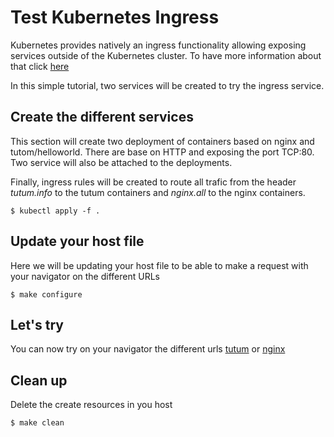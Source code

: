 # Test Kubernetes Ingress
Kubernetes provides natively an ingress functionality allowing exposing services outside of the Kubernetes cluster.
To have more information about that click [here](https://kubernetes.io/docs/concepts/services-networking/ingress/)

In this simple tutorial, two services will be created to try the ingress service.

## Create the different services
This section will create two deployment of containers based on nginx and tutom/helloworld. There are base on HTTP and exposing the port TCP:80.
Two service will also be attached to the deployments.

Finally, ingress rules will be created to route all trafic from the header *tutum.info* to the tutum containers and *nginx.all* to the nginx containers.
```
$ kubectl apply -f .
```

## Update your host file
Here we will be updating your host file to be able to make a request with your navigator on the different URLs
```
$ make configure
```

## Let's try
You can now try on your navigator the different urls
[tutum](http://tutum.info) or [nginx](http://nginx.all)

## Clean up
Delete the create resources in you host
```
$ make clean
```
